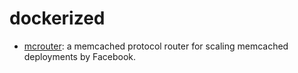 # dockerized

- [mcrouter](https://github.com/facebook/mcrouter): a memcached protocol router for scaling memcached deployments by Facebook.

